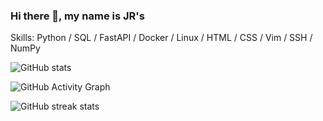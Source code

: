### Hi there 👋, my name is JR's


Skills: Python / SQL / FastAPI / Docker / Linux / HTML / CSS / Vim / SSH / NumPy

 

![GitHub stats](https://github-readme-stats.vercel.app/api?username=taquero-programador&show_icons=true)  

![GitHub Activity Graph](https://activity-graph.herokuapp.com/graph?username=taquero-programador)  

![GitHub streak stats](https://github-readme-streak-stats.herokuapp.com/?user=taquero-programador)  

